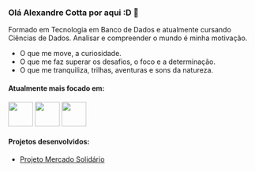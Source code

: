 ### Olá Alexandre Cotta por aqui :D 👋

Formado em Tecnologia em Banco de Dados e atualmente cursando Ciências de Dados. Analisar e compreender o mundo é minha motivação. 

- O que me move, a curiosidade.
- O que me faz superar os desafios, o foco e a determinação.
- O que me tranquiliza, trilhas, aventuras e sons da natureza.

#### Atualmente mais focado em:

<div style="display:inline">
  <img width='50' height='50' src="https://cdn.jsdelivr.net/gh/devicons/devicon/icons/python/python-original-wordmark.svg" />
  <img width='50' height='50' src="https://cdn.jsdelivr.net/gh/devicons/devicon/icons/pandas/pandas-original-wordmark.svg" />
  <img width='50' height='50' src="https://cdn.jsdelivr.net/gh/devicons/devicon/icons/numpy/numpy-original-wordmark.svg" />
</div>

#### Projetos desenvolvidos:
- <a href="https://github.com/alexcotta/MercadoSolidario"> Projeto Mercado Solidário </a>
<!--
**alexcotta/alexcotta** is a ✨ _special_ ✨ repository because its `README.md` (this file) appears on your GitHub profile.

Here are some ideas to get you started:

- 🔭 I’m currently working on ...
- 🌱 I’m currently learning ...
- 👯 I’m looking to collaborate on ...
- 🤔 I’m looking for help with ...
- 💬 Ask me about ...
- 📫 How to reach me: ...
- 😄 Pronouns: ...
- ⚡ Fun fact: ...
-->
